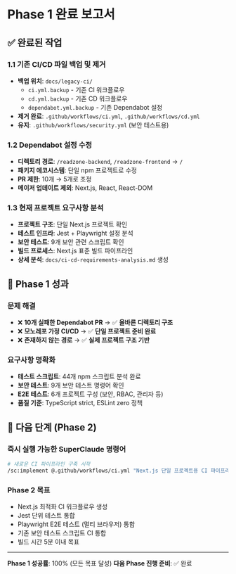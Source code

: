 # Phase 1 완료 보고서

## ✅ 완료된 작업

### 1.1 기존 CI/CD 파일 백업 및 제거
- **백업 위치**: `docs/legacy-ci/`
  - `ci.yml.backup` - 기존 CI 워크플로우
  - `cd.yml.backup` - 기존 CD 워크플로우  
  - `dependabot.yml.backup` - 기존 Dependabot 설정
- **제거 완료**: `.github/workflows/ci.yml`, `.github/workflows/cd.yml`
- **유지**: `.github/workflows/security.yml` (보안 테스트용)

### 1.2 Dependabot 설정 수정
- **디렉토리 경로**: `/readzone-backend`, `/readzone-frontend` → `/`
- **패키지 에코시스템**: 단일 npm 프로젝트로 수정
- **PR 제한**: 10개 → 5개로 조정
- **메이저 업데이트 제외**: Next.js, React, React-DOM

### 1.3 현재 프로젝트 요구사항 분석
- **프로젝트 구조**: 단일 Next.js 프로젝트 확인
- **테스트 인프라**: Jest + Playwright 설정 분석
- **보안 테스트**: 9개 보안 관련 스크립트 확인
- **빌드 프로세스**: Next.js 표준 빌드 파이프라인
- **상세 분석**: `docs/ci-cd-requirements-analysis.md` 생성

## 🎯 Phase 1 성과

### 문제 해결
- ❌ **10개 실패한 Dependabot PR** → ✅ **올바른 디렉토리 구조**
- ❌ **모노레포 가정 CI/CD** → ✅ **단일 프로젝트 준비 완료**
- ❌ **존재하지 않는 경로** → ✅ **실제 프로젝트 구조 기반**

### 요구사항 명확화
- **테스트 스크립트**: 44개 npm 스크립트 분석 완료
- **보안 테스트**: 9개 보안 테스트 명령어 확인
- **E2E 테스트**: 6개 프로젝트 구성 (보안, RBAC, 관리자 등)
- **품질 기준**: TypeScript strict, ESLint zero 정책

## 🚀 다음 단계 (Phase 2)

### 즉시 실행 가능한 SuperClaude 명령어
```bash
# 새로운 CI 파이프라인 구축 시작
/sc:implement @.github/workflows/ci.yml "Next.js 단일 프로젝트용 CI 파이프라인"
```

### Phase 2 목표
- Next.js 최적화 CI 워크플로우 생성
- Jest 단위 테스트 통합
- Playwright E2E 테스트 (멀티 브라우저) 통합
- 기존 보안 테스트 스크립트 CI 통합
- 빌드 시간 5분 이내 목표

---

**Phase 1 성공률**: 100% (모든 목표 달성)
**다음 Phase 진행 준비**: ✅ 완료